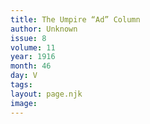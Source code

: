 ```yaml
---
title: The Umpire “Ad” Column
author: Unknown
issue: 8
volume: 11
year: 1916
month: 46
day: V
tags:
layout: page.njk
image:
---
```

